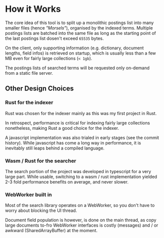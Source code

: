 # How it Works

The core idea of this tool is to split up a monolithic postings list into many smaller files (hence *"Morsels"*), organised by the indexed terms. Multiple postings lists are batched into the same file as long as the starting point of the last postings list dosen't exceed `65535` bytes.

On the client, only supporting information (e.g. dictionary, document lengths, field infos) is retrieved on startup, which is usually less than a few MB even for fairly large collections (`< 1gb`).

The postings lists of searched terms will be requested only on-demand from a static file server.

## Other Design Choices

### Rust for the indexer

Rust was chosen for the indexer mainly as this was my first project in Rust.

In retrospect, performance is critical for indexing fairly large collections nonetheless, making Rust a good choice for the indexer.

A javascript implementation was also trialed in early stages (see the commit history). While javascript has come a long way in performance, it is inevitably still leaps behind a compiled language.

### Wasm / Rust for the searcher

The search portion of the project was developed in typescript for a very large part. While usable, switching to a wasm / rust implementation yielded 2-3 fold performance benefits on average, and never slower.

### WebWorker built in

Most of the search library operates on a WebWorker, so you don't have to worry about blocking the UI thread.

Document field population is however, is done on the main thread, as copy large documents to-fro WebWorker interfaces is costly (messages) and / or awkward (SharedArrayBuffer) at the moment.

